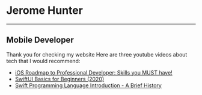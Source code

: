 # Jerome Hunter
---
## Mobile Developer
Thank you for checking my website
Here are three youtube videos about tech that I would recommend:

- [iOS Roadmap to Professional Developer: Skills you MUST have!](https://www.youtube.com/watch?v=7Td1RfB8nVs&ab_channel=Rebeloper-RebelDeveloper)
- [SwiftUI Basics for Beginners (2020)](https://www.youtube.com/watch?v=IIDiqgdn2yo&ab_channel=CodeWithChris)
- [Swift Programming Language Introduction - A Brief History](https://www.youtube.com/watch?v=4P_ZsOqELBo&ab_channel=SeanAllen)
